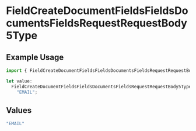 # FieldCreateDocumentFieldsFieldsDocumentsFieldsRequestRequestBody5Type

## Example Usage

```typescript
import { FieldCreateDocumentFieldsFieldsDocumentsFieldsRequestRequestBody5Type } from "@documenso/sdk-typescript/models/operations";

let value:
  FieldCreateDocumentFieldsFieldsDocumentsFieldsRequestRequestBody5Type =
    "EMAIL";
```

## Values

```typescript
"EMAIL"
```
